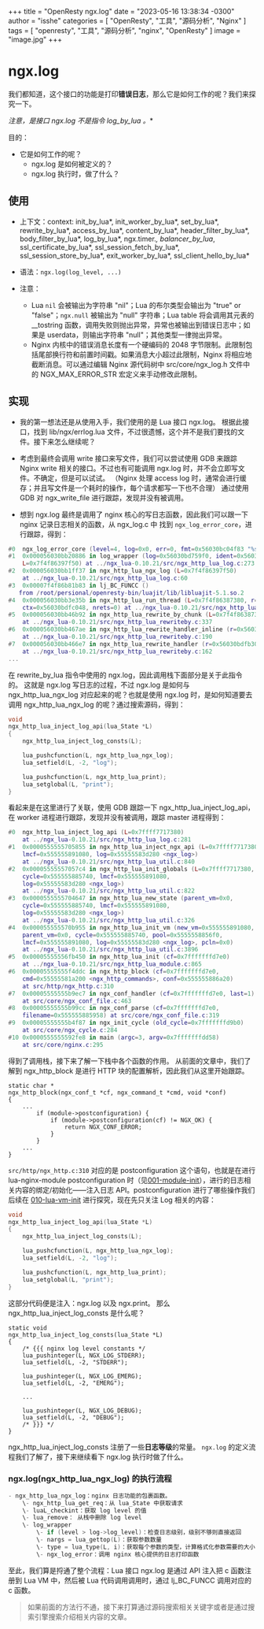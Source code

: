 +++
title = "OpenResty ngx.log"
date = "2023-05-16 13:38:34 -0300"
author = "isshe"
categories = [ "OpenResty", "工具", "源码分析", "Nginx" ]
tags = [ "openresty", "工具", "源码分析", "nginx", "OpenResty" ]
image = "image.jpg"
+++

# ngx.log

我们都知道，这个接口的功能是打印**错误日志**，那么它是如何工作的呢？我们来探究一下。

**注意，是接口 ngx.log 不是指令 log_by_lua* 。**

目的：

- 它是如何工作的呢？
  - ngx.log 是如何被定义的？
  - ngx.log 执行时，做了什么？

## 使用

- 上下文：context: init_by_lua*, init_worker_by_lua*, set_by_lua*, rewrite_by_lua*, access_by_lua*, content_by_lua*, header_filter_by_lua*, body_filter_by_lua*, log_by_lua*, ngx.timer.*, balancer_by_lua*, ssl_certificate_by_lua*, ssl_session_fetch_by_lua*, ssl_session_store_by_lua*, exit_worker_by_lua*, ssl_client_hello_by_lua*

- 语法：`ngx.log(log_level, ...)`
- 注意：
  - Lua `nil` 会被输出为字符串 "nil"；Lua 的布尔类型会输出为 "true" or "false"；`ngx.null` 被输出为 "null" 字符串；Lua table 将会调用其元表的 __tostring 函数，调用失败则抛出异常，异常也被输出到错误日志中；如果是 userdata，则输出字符串 "null"；其他类型一律抛出异常。
  - Nginx 内核中的错误消息长度有一个硬编码的 2048 字节限制。此限制包括尾部换行符和前置时间戳。如果消息大小超过此限制，Nginx 将相应地截断消息。可以通过编辑 Nginx 源代码树中 src/core/ngx_log.h 文件中的 NGX_MAX_ERROR_STR 宏定义来手动修改此限制。

## 实现

- 我的第一想法还是从使用入手，我们使用的是 Lua 接口 ngx.log。
根据此接口，找到 lib/ngx/errlog.lua 文件，不过很遗憾，这个并不是我们要找的文件。接下来怎么继续呢？

- 考虑到最终会调用 write 接口来写文件，我们可以尝试使用 GDB 来跟踪 Nginx write 相关的接口。不过也有可能调用 ngx.log 时，并不会立即写文件。不确定，但是可以试试。 （Nginx 处理 access log 时，通常会进行缓存；并且写文件是一个耗时的操作，每个请求都写一下也不合理）
通过使用 GDB 对 ngx_write_file 进行跟踪，发现并没有被调用。

- 想到 ngx.log 最终是调用了 nginx 核心的写日志函数，因此我们可以跟一下 nginx 记录日志相关的函数，从 ngx_log.c 中 找到 `ngx_log_error_core`，进行跟踪，得到：

```lua
#0  ngx_log_error_core (level=4, log=0x0, err=0, fmt=0x56030bc04f83 "%s%*s") at src/core/ngx_log.c:106
#1  0x000056030bb20886 in log_wrapper (log=0x56030bd759f0, ident=0x56030bc04ed9 "[lua] ", level=4,
    L=0x7f4f86397f50) at ../ngx_lua-0.10.21/src/ngx_http_lua_log.c:273
#2  0x000056030bb1ff37 in ngx_http_lua_ngx_log (L=0x7f4f86397f50)
    at ../ngx_lua-0.10.21/src/ngx_http_lua_log.c:60
#3  0x00007f4f86b81b83 in lj_BC_FUNCC ()
   from /root/persional/openresty-bin/luajit/lib/libluajit-5.1.so.2
#4  0x000056030bb3e35b in ngx_http_lua_run_thread (L=0x7f4f86387380, r=0x56030bdfb300,
    ctx=0x56030bdfc048, nrets=0) at ../ngx_lua-0.10.21/src/ngx_http_lua_util.c:1185
#5  0x000056030bb46b92 in ngx_http_lua_rewrite_by_chunk (L=0x7f4f86387380, r=0x56030bdfb300)
    at ../ngx_lua-0.10.21/src/ngx_http_lua_rewriteby.c:337
#6  0x000056030bb467ae in ngx_http_lua_rewrite_handler_inline (r=0x56030bdfb300)
    at ../ngx_lua-0.10.21/src/ngx_http_lua_rewriteby.c:190
#7  0x000056030bb466e7 in ngx_http_lua_rewrite_handler (r=0x56030bdfb300)
    at ../ngx_lua-0.10.21/src/ngx_http_lua_rewriteby.c:162
...
```

在 rewrite_by_lua 指令中使用的 ngx.log，因此调用栈下面部分是关于此指令的。
这就是 ngx.log 写日志的过程，不过 ngx.log 是如何与 ngx_http_lua_ngx_log 对应起来的呢？也就是使用 ngx.log 时，是如何知道要去调用 ngx_http_lua_ngx_log 的呢？通过搜索源码，得到：

```c
void
ngx_http_lua_inject_log_api(lua_State *L)
{
    ngx_http_lua_inject_log_consts(L);

    lua_pushcfunction(L, ngx_http_lua_ngx_log);
    lua_setfield(L, -2, "log");

    lua_pushcfunction(L, ngx_http_lua_print);
    lua_setglobal(L, "print");
}
```

看起来是在这里进行了关联，使用 GDB 跟踪一下 ngx_http_lua_inject_log_api，
在 worker 进程进行跟踪，发现并没有被调用，跟踪 master 进程得到：

```lua
#0  ngx_http_lua_inject_log_api (L=0x7ffff7717380)
    at ../ngx_lua-0.10.21/src/ngx_http_lua_log.c:281
#1  0x0000555555705855 in ngx_http_lua_inject_ngx_api (L=0x7ffff7717380,
    lmcf=0x555555891080, log=0x55555583d280 <ngx_log>)
    at ../ngx_lua-0.10.21/src/ngx_http_lua_util.c:840
#2  0x00005555557057c4 in ngx_http_lua_init_globals (L=0x7ffff7717380,
    cycle=0x555555885740, lmcf=0x555555891080,
    log=0x55555583d280 <ngx_log>)
    at ../ngx_lua-0.10.21/src/ngx_http_lua_util.c:822
#3  0x0000555555704647 in ngx_http_lua_new_state (parent_vm=0x0,
    cycle=0x555555885740, lmcf=0x555555891080,
    log=0x55555583d280 <ngx_log>)
    at ../ngx_lua-0.10.21/src/ngx_http_lua_util.c:326
#4  0x000055555570b955 in ngx_http_lua_init_vm (new_vm=0x555555891080,
    parent_vm=0x0, cycle=0x555555885740, pool=0x5555558856f0,
    lmcf=0x555555891080, log=0x55555583d280 <ngx_log>, pcln=0x0)
    at ../ngx_lua-0.10.21/src/ngx_http_lua_util.c:3896
#5  0x00005555556fb450 in ngx_http_lua_init (cf=0x7fffffffd7e0)
    at ../ngx_lua-0.10.21/src/ngx_http_lua_module.c:865
#6  0x00005555555f4ddc in ngx_http_block (cf=0x7fffffffd7e0,
    cmd=0x55555581a200 <ngx_http_commands>, conf=0x555555886a20)
    at src/http/ngx_http.c:310
#7  0x00005555555b9ec7 in ngx_conf_handler (cf=0x7fffffffd7e0, last=1)
    at src/core/ngx_conf_file.c:463
#8  0x00005555555b99cc in ngx_conf_parse (cf=0x7fffffffd7e0,
    filename=0x555555885958) at src/core/ngx_conf_file.c:319
#9  0x00005555555b4f87 in ngx_init_cycle (old_cycle=0x7fffffffd9b0)
    at src/core/ngx_cycle.c:284
#10 0x0000555555592fe8 in main (argc=3, argv=0x7fffffffdd58)
    at src/core/nginx.c:295
```

得到了调用栈，接下来了解一下栈中各个函数的作用。
从前面的文章中，我们了解到 ngx_http_block 是进行 HTTP 块的配置解析，因此我们从这里开始跟踪。

```
static char *
ngx_http_block(ngx_conf_t *cf, ngx_command_t *cmd, void *conf)
{
    ...
        if (module->postconfiguration) {
            if (module->postconfiguration(cf) != NGX_OK) {
                return NGX_CONF_ERROR;
            }
        }
    ...
}
```

`src/http/ngx_http.c:310` 对应的是 postconfiguration 这个语句，也就是在进行 lua-nginx-module postconfiguration 时（见[001-module-init](001-module-init.md)），进行的日志相关内容的绑定/初始化——注入日志 API。postconfiguration 进行了哪些操作我们后续在 [010-lua-vm-init](010-lua-vm-init.md) 进行探究，现在先只关注 Log 相关的内容：


```c
void
ngx_http_lua_inject_log_api(lua_State *L)
{
    ngx_http_lua_inject_log_consts(L);

    lua_pushcfunction(L, ngx_http_lua_ngx_log);
    lua_setfield(L, -2, "log");

    lua_pushcfunction(L, ngx_http_lua_print);
    lua_setglobal(L, "print");
}
```

这部分代码便是注入：ngx.log 以及 ngx.print。
那么 ngx_http_lua_inject_log_consts 是什么呢？

```
static void
ngx_http_lua_inject_log_consts(lua_State *L)
{
    /* {{{ nginx log level constants */
    lua_pushinteger(L, NGX_LOG_STDERR);
    lua_setfield(L, -2, "STDERR");

    lua_pushinteger(L, NGX_LOG_EMERG);
    lua_setfield(L, -2, "EMERG");

    ...

    lua_pushinteger(L, NGX_LOG_DEBUG);
    lua_setfield(L, -2, "DEBUG");
    /* }}} */
}
```

ngx_http_lua_inject_log_consts 注册了一些**日志等级**的常量。
`ngx.log` 的定义流程我们了解了，接下来继续看下 ngx.log 执行时做了什么。

### ngx.log(ngx_http_lua_ngx_log) 的执行流程

```c
- ngx_http_lua_ngx_log：nginx 日志功能的包裹函数。
    \- ngx_http_lua_get_req：从 lua_State 中获取请求
    \- luaL_checkint：获取 log level 的值
    \- lua_remove： 从栈中删除 log level
    \- log_wrapper
        \- if (level > log->log_level)：检查日志级别，级别不够则直接返回
        \- nargs = lua_gettop(L)：获取参数数量
        \- type = lua_type(L, i)：获取每个参数的类型，计算格式化参数需要的大小，格式化参数。（不同类型的处理见上文“使用”章节的注意部分）
        \- ngx_log_error：调用 nginx 核心提供的日志打印函数
```

至此，我们算是捋通了整个流程：Lua 接口 ngx.log 是通过 API 注入把 c 函数注册到 Lua VM 中，然后被 Lua 代码调用调用时，通过 lj_BC_FUNCC 调用对应的 c 函数。

> 如果前面的方法行不通，接下来打算通过源码搜索相关关键字或者是通过搜索引擎搜索介绍相关内容的文章。
